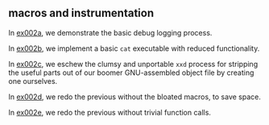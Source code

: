 ## macros and instrumentation

In [ex002a](ex002a_debug_log_demo), we demonstrate the basic debug logging process.

In [ex002b](ex002b_cat), we implement a basic `cat` executable with reduced functionality.

In [ex002c](ex002c_extract_bin), we eschew the clumsy and unportable `xxd` process for stripping the useful parts out of our boomer GNU-assembled object file by creating one ourselves.

In [ex002d](ex002d_extract_bin_macroless), we redo the previous without the bloated macros, to save space.

In [ex002e](ex002e_extract_bin_functionless), we redo the previous without trivial function calls.
